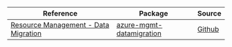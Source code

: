 | Reference | Package | Source |
|---|---|---|
|[Resource Management - Data Migration](mgmt-datamigration-readme.md)|[azure-mgmt-datamigration](https://pypi.org/project/azure-mgmt-datamigration)|[Github](https://github.com/Azure/azure-sdk-for-python/blob/main/sdk/datamigration/azure-mgmt-datamigration)|
